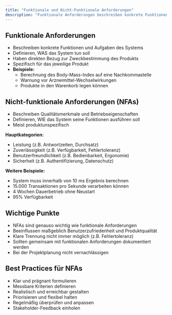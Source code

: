 ```yaml
---
title: "Funktionale und Nicht-Funktionale Anforderungen"
description: "Funktionale Anforderungen beschreiben konkrete Funktionen des Systems, während nicht-funktionale Anforderungen Qualitätsmerkmale wie Leistung und Zuverlässigkeit definieren. Beide sind essenziell für die Produktqualität und sollten gemeinsam dokumentiert werden."
---
```


## Funktionale Anforderungen
- Beschreiben konkrete Funktionen und Aufgaben des Systems
- Definieren, WAS das System tun soll
- Haben direkten Bezug zur Zweckbestimmung des Produkts
- Spezifisch für das jeweilige Produkt
- **Beispiele:**
	- Berechnung des Body-Mass-Index auf eine Nachkommastelle
	- Warnung vor Arzneimittel-Wechselwirkungen
	- Produkte in den Warenkorb legen können

## Nicht-funktionale Anforderungen (NFAs)
- Beschreiben Qualitätsmerkmale und Betriebseigenschaften  
- Definieren, WIE das System seine Funktionen ausführen soll
- Meist produktunspezifisch

**Hauptkategorien:**
- Leistung (z.B. Antwortzeiten, Durchsatz)
- Zuverlässigkeit (z.B. Verfügbarkeit, Fehlertoleranz)  
- Benutzerfreundlichkeit (z.B. Bedienbarkeit, Ergonomie)
- Sicherheit (z.B. Authentifizierung, Datenschutz)

**Weitere Beispiele:**
- System muss innerhalb von 10 ms Ergebnis berechnen
- 15.000 Transaktionen pro Sekunde verarbeiten können
- 4 Wochen Dauerbetrieb ohne Neustart
- 95% Verfügbarkeit

## Wichtige Punkte
- NFAs sind genauso wichtig wie funktionale Anforderungen
- Beeinflussen maßgeblich Benutzerzufriedenheit und Produktqualität
- Klare Trennung nicht immer möglich (z.B. Fehlertoleranz)
- Sollten gemeinsam mit funktionalen Anforderungen dokumentiert werden
- Bei der Projektplanung nicht vernachlässigen

## Best Practices für NFAs
- Klar und prägnant formulieren
- Messbare Kriterien definieren  
- Realistisch und erreichbar gestalten
- Priorisieren und flexibel halten
- Regelmäßig überprüfen und anpassen
- Stakeholder-Feedback einholen
